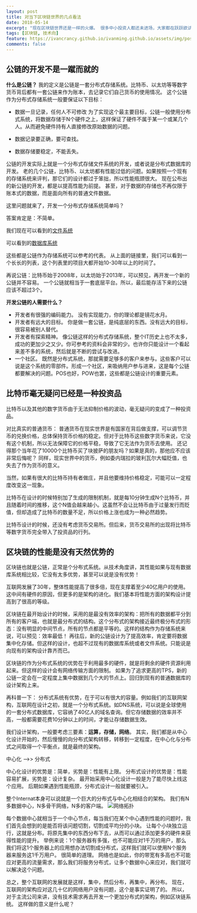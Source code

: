 ```yaml
---
layout: post
title: 对当下区块链世界的几点看法
date: 2018-05-14
excerpt: "现在区块链世界还是一样的火爆。 很多中小投资人都还未进场，大家都在跃跃欲试中。其中有多浮躁.."
tags: [区块链, 技术向]
feature: https://ivancrancy.github.io/ivanming.github.io/assets/img/post_image/helloword_feature.jpg
comments: false
---
```


## 公链的开发不是一蹴而就的
**什么是公链？**
我的定义是公链是一套分布式存储系统。比特币、以太坊等等数字货币背后都有一套公链来作为账本，去记录它们自己货币的使用情况。
这个公链作为分布式存储系统一般要保证以下目标：
- 数据一旦记录，任何人不可修改
为了实现这个最主要目标，公链一般使用分布式系统，将数据存储于N个硬件之上，这样保证了硬件不属于某一个或某几个人。从而避免硬件持有人直接修改原始数据的问题。
- 数据记录要正确，要可查找。

- 数据存储要稳定，不能丢失。

公链的开发实际上就是一个分布式存储文件系统的开发，或者说是分布式数据库的开发。
老的几个公链，比特币、以太坊都有性能过低的问题。如果按照一个现有的存储系统来评判，那它们的设计都过于笨拙，所以性能瓶颈很大。
现在公布出的新公链的开发，都是以提高性能为前提。
甚至，对于数据的存储也不再仅限于账本式的数据，而是面向所有的普通文件数据。

这里问题就来了，开发一个分布式存储系统简单吗？

答案肯定是：不简单。

我们现在可以看到的[文件系统](https://zh.wikipedia.org/wiki/%E6%96%87%E4%BB%B6%E7%B3%BB%E7%BB%9F%E5%88%97%E8%A1%A8)

可以看到的[数据库系统](https://en.wikipedia.org/wiki/Database)

这些都是公链作为存储系统可以参考的代表。
从上面的链接里，我们可以看到一个长长的列表，这个列表里的项目大都开始10-30年以上的时间了。

再说公链：比特币始于2008年，以太坊始于2013年，可以预见，再开发一个新的公链并不容易。
一个公链就相当于一套底层平台。所以，最后能存活下来的公链应该不超过3个。

**开发公链的人需要什么？**
- 开发者有很强的编码能力。
没有实现能力，你的理论都是镜花水月。
- 开发者有远大的目标。
你是做一套公链，是纯底层的东西。没有远大的目标，很容易被别人替代。
- 开发者有探索精神。
像公链这样的分布式存储系统，整个IT历史上也不太多，成功的更加少之又少。你可参考的资料会非常的少。也许你只能设计一个看起来差不多的系统，然后就是不断的尝试与改进。
- 一个社区。
既然是分布式系统，那就需要足够多的客户来参与。这些客户可以说是这个系统的零部件。形成一个社区，来吸纳用户参与进来，这是每个公链都要解决的问题。POS也好，POW也罢，这些都是公链设计的重要元素。


## 比特币毫无疑问已经是一种投资品
比特币以及其他的数字货币由于无法抑制价格的波动，毫无疑问的变成了一种投资品。

对比真实的普通货币：
普通货币在现实世界是有国家在背后做支撑，可以调节货币的兑换价格，总体保持货币价格的稳定。但对于比特币这些数字货币来说，它没有这个机制，所以无法保障它的价格平稳，导致了它无法作为货币去使用。
还记得那个当年花了10000个比特币买了块披萨的朋友吗？如果是真的，那他应不应该非常后悔呢？
同样，现实世界中的货币，例如委内瑞拉的玻利瓦尔大幅贬值，也失去了作为货币的意义。

当然，如果有很大的比特币持有者做庄，并且他要维持价格稳定，可能可以一定程度改变这一现象。

比特币在设计的时候特别加了生成的限制机制，就是每10分钟生成N个比特币，并且随着时间的推移，这个N值会越来越小。这虽然不会让比特币由于过量发行而贬值，但却造成了比特币的数量不足，所以价格上涨也成为一种必然趋势。

比特币设计的时候，还没有考虑货币交易所。但后来，货币交易所的出现将比特币等数字货币完全带入了投资品的行列。

## 区块链的性能是没有天然优势的
区块链也就是公链，正常是个分布式系统。从技术角度讲，其性能如果与现有数据库系统相比较，它没有太多优势，甚至可以说是没有优势！

互联网发展了30年，整体性能提高了很多倍，现在支撑着至少40亿用户的使用。这中间有硬件的原因，但更多的是架构的进化。我们基本将性能方面的架构设计提高到了很高的等级。

区块链在最开始设计的时候，采用的是最没有效率的架构：把所有的数据都平分到所有的客户端，也就是最分布式的结构。这个分布式的架构接近最终极分布式的形态：没有明显的中间节点，所有的节点都是平等的。这样的结构作为存储系统来说，可以预见：效率最低！
再往后，新的公链设计为了提高效率，肯定要将数据集中化存储。但这样的设计，也超不过现有的数据库系统或者文件系统。只能说是向现有的架构设计靠齐而已。

区块链的作为分布式系统的优势在于利用最多的硬件，就是将剩余的硬件资源利用起来。但这样的设计会有网络传输方面的限制。
如果为了追求更高的TPS，新的公链一定会在一定程度上集中数据到几个大的节点上。回归到现有的普通数据库的设计架构上来。

再科普一下：
分布式系统有优势，在于可以有很大的容量。例如我们的互联网架构，互联网在设计之初，就是一个分布式系统。如DNS系统，可以说是全球使用的一套分布式数据库，它容纳了40亿人的域名查询。但它存储数据的效率并不高，一般都需要花费10分钟以上的时间，才能让存储数据生效。

我们设计架构，一般要考虑三要素：**运算，存储，网络**。
其实，我们都是从中心化设计开始的，然后慢慢的向分布式架构转移，转移到一定程度，在中心化与分布式之间取得一个平衡点，就是最终的架构。

中心化 ——>> 分布式

中心化设计的优势是：简单，劣势是：性能有上限。
分布式设计的优势是：性能容易扩展，劣势是：设计复杂。
最开始采用中心化设计一般是为了能尽快上线这个应用。
后期如果遇到性能瓶颈，分布式设计一般就要被引入。

整个Internat本身可以说就是一个巨大的分布式与中心化相结合的架构。
我们有N多数据中心，N多骨干网络，N多的客户端。
![网络拓扑](https://i.v2ex.co/xEOm0wDw.png)

每个数据中心就相当于一个中心节点，每当我们在某个中心遇到性能的问题时，我们首先会想到的是能否将该问题切割，切割成平均分的小块。
让每个小块独立运行，这就是分布。将原先集中的东西分布下去，从而可以通过添加更多的硬件来获得性能的提升。
举例来说：1个服务器有多强，也不可能应对1千万的用户，那么我们将这1个服务器上的应用想办法切割成分布式，这样我们就可以使用N个服务器来服务这1千万用户。
很简单的道理。 网络也是如此，你的带宽有多高也不可能应对更高的流量需求，那么我们将服务分布式，让多个数据中心来应对，我们就可以解决这个问题。

总之，整个互联网的发展就是这样，集中，然后分布，再集中，再分布。
现在，互联网的架构应对这几十亿的网络用户没有问题，这个是事实证明了的。
所以，对于主流公司来讲，没有技术需求再去开发一个更加分布式的架构，例如区块链系统。
这样做的意义是什么呢？